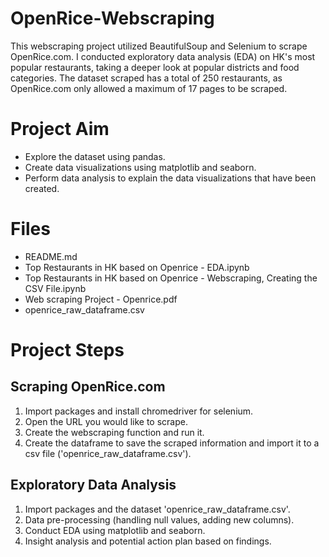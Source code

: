 # OpenRice-Webscraping
This webscraping project utilized BeautifulSoup and Selenium to scrape OpenRice.com. I conducted exploratory data analysis (EDA) on HK's most popular restaurants, taking a deeper look at popular districts and food categories. The dataset scraped has a total of 250 restaurants, as OpenRice.com only allowed a maximum of 17 pages to be scraped.

# Project Aim
- Explore the dataset using pandas.
- Create data visualizations using matplotlib and seaborn.
- Perform data analysis to explain the data visualizations that have been created.

# Files
- README.md
- Top Restaurants in HK based on Openrice - EDA.ipynb
- Top Restaurants in HK based on Openrice - Webscraping, Creating the CSV File.ipynb
- Web scraping Project - Openrice.pdf
- openrice_raw_dataframe.csv

# Project Steps
## Scraping OpenRice.com
1. Import packages and install chromedriver for selenium.
2. Open the URL you would like to scrape.
3. Create the webscraping function and run it.
4. Create the dataframe to save the scraped information and import it to a csv file ('openrice_raw_dataframe.csv').

## Exploratory Data Analysis
1. Import packages and the dataset 'openrice_raw_dataframe.csv'.
2. Data pre-processing (handling null values, adding new columns).
3. Conduct EDA using matplotlib and seaborn.
4. Insight analysis and potential action plan based on findings.
